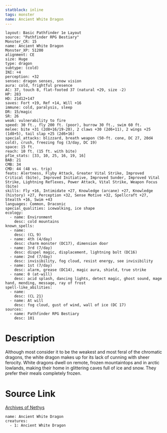 ```yaml
---
statblock: inline
tags: monster
name: Ancient White Dragon
---
```

```statblock
layout: Basic Pathfinder 1e Layout
source: "Pathfinder RPG Bestiary"
Monster_CR: 15
name: Ancient White Dragon
Monster_XP: 51200
alignment: CE
size: Huge
type: dragon
subtype: (cold)
INI: +4
perception: +32
senses: dragon senses, snow vision
aura: cold, frightful presence
AC: 37, touch 8, flat-footed 37 (natural +29, size -2)
HP: 283
HD: 21d12+147
saves: Fort +19, Ref +14, Will +16
immune: cold, paralysis, sleep
DR: 15/magic
SR: 26
weak: vulnerability to fire
speed: 30 ft., fly 200 ft. (poor), burrow 30 ft., swim 60 ft.
melee: bite +31 (2d8+16/19-20), 2 claws +30 (2d6+11), 2 wings +25 (1d8+5), tail slap +25 (2d6+16)
special_attacks: blizzard, breath weapon (50-ft. cone, DC 27, 20d4 cold), crush, freezing fog (3/day, DC 19)
space: 15 ft.
reach: 10 ft. (15 ft. with bite)
pf1e_stats: [33, 10, 25, 16, 19, 16]
BAB: 21
CMB: 34
CMD: 44 (48 vs. trip)
feats: Alertness, Flyby Attack, Greater Vital Strike, Improved Critical (bite), Improved Initiative, Improved Sunder, Improved Vital Strike, Lightning Reflexes, Power Attack, Vital Strike, Weapon Focus (bite)
skills: Fly +16, Intimidate +27, Knowledge (arcane) +27, Knowledge (history) +27, Perception +32, Sense Motive +32, Spellcraft +27, Stealth +16, Swim +43
languages: Common, Draconic
special_qualities: icewalking, ice shape
ecology:
  - name: Environment
    desc: cold mountains
known_spells:
  - name:
    desc: (CL 9)
  - name: 4th (4/day)
    desc: charm monster (DC17), dimension door
  - name: 3rd (7/day)
    desc: dispel magic, displacement, lightning bolt (DC16)
  - name: 2nd (7/day)
    desc: invisibility, fog cloud, resist energy, see invisibility
  - name: 1st (7/day)
    desc: alarm, grease (DC14), magic aura, shield, true strike
  - name: 0 (at-will)
    desc: acid splash, dancing lights, detect magic, ghost sound, mage hand, mending, message, ray of frost
spell-like_abilities:
  - name:
    desc: (CL 21)
  - name: At will
    desc: fog cloud, gust of wind, wall of ice (DC 17)
sources:
  - name: Pathfinder RPG Bestiary
    desc: 101
```
# Description
Although most consider it to be the weakest and most feral of the chromatic dragons, the white dragon makes up for its lack of cunning with sheer ferocity. White dragons dwell on remote, frozen mountaintops and in arctic lowlands, making their home in glittering caves full of ice and snow. They prefer their meals completely frozen.
# Source Link
[Archives of Nethys](https://aonprd.com/MonsterDisplay.aspx?ItemName=Ancient%20White%20Dragon)
```encounter-table
name: Ancient White Dragon
creatures:
  - 1: Ancient White Dragon
```

